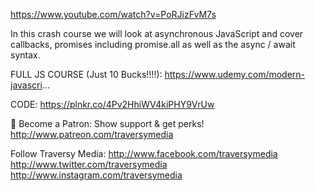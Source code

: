 https://www.youtube.com/watch?v=PoRJizFvM7s

In this crash course we will look at asynchronous JavaScript and cover callbacks, promises including promise.all as well as the async / await syntax.

FULL JS COURSE (Just 10 Bucks!!!!):
https://www.udemy.com/modern-javascri...

CODE:
https://plnkr.co/4Pv2HhiWV4kiPHY9VrUw

💖 Become a Patron: Show support & get perks!
http://www.patreon.com/traversymedia

Follow Traversy Media:
http://www.facebook.com/traversymedia
http://www.twitter.com/traversymedia
http://www.instagram.com/traversymedia